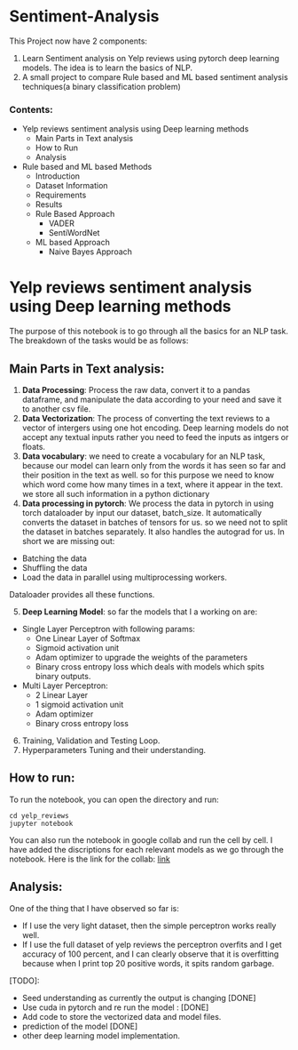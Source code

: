 # Sentiment-Analysis

This Project now have 2 components:

1. Learn Sentiment analysis on Yelp reviews using pytorch deep learning models. The idea is to learn the basics of NLP.
2. A small project to compare Rule based and ML based sentiment analysis techniques(a binary classification problem)


### Contents:
- Yelp reviews sentiment analysis using Deep learning methods
  - Main Parts in Text analysis
  - How to Run
  - Analysis
- Rule based and ML based Methods
  - Introduction
  - Dataset Information
  - Requirements
  - Results
  - Rule Based Approach
    - VADER
    - SentiWordNet
  - ML based Approach
    - Naive Bayes Approach
  
# Yelp reviews sentiment analysis using Deep learning methods

The purpose of this notebook is to go through all the basics for an NLP task. The breakdown of the tasks would be as follows:


## Main Parts in Text analysis:

1. **Data Processing**: Process the raw data, convert it to a pandas dataframe, and manipulate the data according to your need and save it to another csv file.
2. **Data Vectorization**: The process of converting the text reviews to a vector of intergers using one hot encoding. Deep learning models do not accept any textual inputs rather you need to feed the inputs as intgers or floats.
3. **Data vocabulary**: we need to create a vocabulary for an NLP task, because our model can learn only from the words it has seen so far and their position in the text as well. so for this purpose we need to know which word come how many times in a text, where it appear in the text. we store all such information in a python dictionary
4. **Data processing in pytorch**: We process the data in pytorch in using torch dataloader by input our dataset, batch_size. It automatically converts the dataset in batches of tensors for us. so we need not to split the dataset in batches separately. It also handles the autograd for us. In short we are missing out:
  * Batching the data
  * Shuffling the data
  * Load the data in parallel using multiprocessing workers.
  
Dataloader provides all these functions.

5. **Deep Learning Model**: so far the models that I a working on are:
  * Single Layer Perceptron with following params:
      * One Linear Layer of Softmax
      * Sigmoid activation unit
      * Adam optimizer to upgrade the weights of the parameters
      * Binary cross entropy loss which deals with models which spits binary outputs.
  * Multi Layer Perceptron:
      * 2 Linear Layer
      * 1 sigmoid activation unit
      * Adam optimizer
      * Binary cross entropy loss
       

6. Training, Validation and Testing Loop.
7. Hyperparameters Tuning and their understanding.


## How to run:
To run the notebook, you can open the directory and run: 
```
cd yelp_reviews
jupyter notebook

```

You can also run the notebook in google collab and run the cell by cell. I have added the discriptions for each relevant models as we go through the notebook. Here is the link for the collab: [link](https://colab.research.google.com/drive/1yXJrOIF2EX-n6S2xZW5bLtxOosD-G2X1?usp=sharing)


## Analysis:

One of the thing that I have observed so far is:

* If I use the very light dataset, then the simple perceptron works really well.
* If I use the full dataset of yelp reviews the perceptron overfits and I get accuracy of 100 percent, and I can clearly observe that it is overfitting because when I print top 20 positive words, it spits random garbage.


[TODO]:
* Seed understanding as currently the output is changing [DONE]
* Use cuda in pytorch and re run the model : [DONE]
* Add code to store the vectorized data and model files.
* prediction of the model [DONE]
* other deep learning model implementation.
